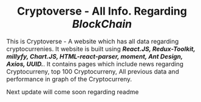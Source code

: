 <h1 align="center">
  <a title="Netflix" src="/src/images/cryptocurrency.png" alt="CryptoVerse Logo" />
  <br>
  Cryptoverse - All Info. Regarding <strong><em>BlockChain</em></strong>
</h1>

<p><font size="3">
  This is Cryptoverse - A website which has all data regarding cryptocurrenies. It website is built using <strong><em>React.JS, Redux-Toolkit, millyfy, Chart.JS, HTML-react-parser, moment, Ant Design, Axios, UUID.</em></strong>. It contains pages which include news regarding Cryptocurreny, top 100 Cryptocurreny, All previous data and performance in graph of the Cryptocurreny. 
</p>
Next update will come soon regarding readme
